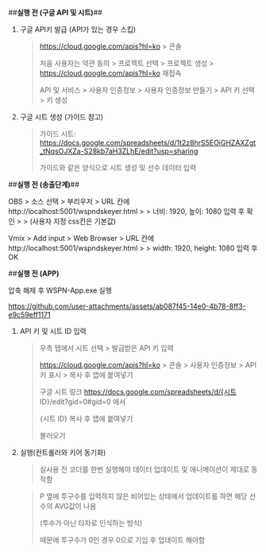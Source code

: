 ##**실행 전 (구글 API 및 시트)**##
1. 구글 API키 발급 (API가 있는 경우 스킵)
   > https://cloud.google.com/apis?hl=ko > 콘솔
   >
   > 처음 사용자는 약관 동의 > 프로젝트 선택 > 프로젝트 생성 > https://cloud.google.com/apis?hl=ko 재접속
   >
   > API 및 서비스 > 사용자 인증정보 > 사용자 인증정보 만들기 > API 키 선택 > 키 생성

2. 구글 시트 생성 (가이드 참고)
   > 가이드 시트: https://docs.google.com/spreadsheets/d/1t2z8hrS5EOiGHZAXZgt_tNqsOJXZa-S28kb7aH3ZLhE/edit?usp=sharing
   >
   > 가이드와 같은 양식으로 시트 생성 및 선수 데이터 입력

##**실행 전 (송출단계)**##

   OBS
      > 소스 선택 > 부리우저 > URL 칸에 http://localhost:5001/wspndskeyer.html
      >
      > 너비: 1920, 높이: 1080 입력 후 확인
      >
      > (사용자 지정 css칸은 기본값)
   
   Vmix
      > Add input > Web Browser > URL 칸에 http://localhost:5001/wspndskeyer.html
      >
      > width: 1920, height: 1080 입력 후 OK

##**실행 전 (APP)**

압축 해제 후 WSPN-App.exe 실행
   
https://github.com/user-attachments/assets/ab087f45-14e0-4b78-8ff3-e9c59eff1171

1. API 키 및 시트 ID 입력
   > 우측 탭에서 시트 선택 > 발급받은 API 키 입력
   >
   > https://cloud.google.com/apis?hl=ko > 콘솔 > 사용자 인증정보 > API 키 표시 > 복사 후 앱에 붙여넣기
   >
   > 구글 시트 링크 https://docs.google.com/spreadsheets/d/{시트 ID}/edit?gid=0#gid=0 에서
   >
   > {시트 ID} 복사 후 앱에 붙여넣기
   >
   > 불러오기

2. 실행(컨트롤러와 키어 동기화)
   > 실사용 전 코더를 한번 실행해야 데이터 업데이트 및 애니메이션이 제대로 동작함

   > P 옆에 투구수를 입력하지 않은 비어있는 상태에서 업데이트를 하면 해당 선수의 AVG값이 나옴
   >
   > (투수가 아닌 타자로 인식하는 방식)
   >
   > 때문에 투구수가 0인 경우 0으로 기입 후 업데이트 해야함

